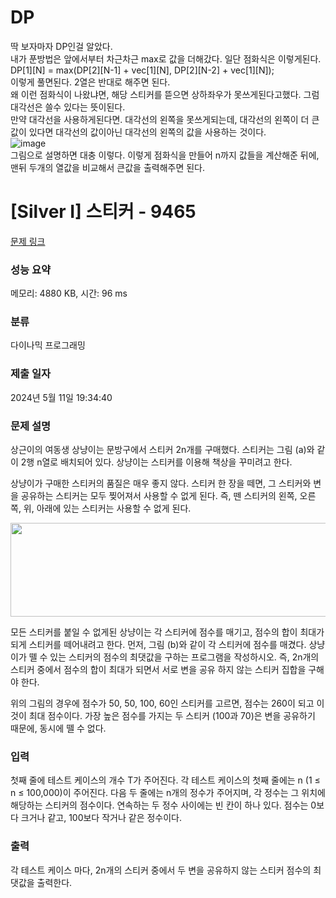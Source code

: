 # DP
딱 보자마자 DP인걸 알았다. </br>
내가 푼방법은 앞에서부터 차근차근 max로 값을 더해갔다. 일단 점화식은 이렇게된다.</br>
DP[1][N] = max(DP[2][N-1] + vec[1][N], DP[2][N-2] + vec[1][N]); </br>
이렇게 풀면된다. 2열은 반대로 해주면 된다. </br>
왜 이런 점화식이 나왔냐면, 해당 스티커를 뜯으면 상하좌우가 못쓰게된다고했다. 그럼 대각선은 쓸수 있다는 뜻이된다. </br>
만약 대각선을 사용하게된다면. 대각선의 왼쪽을 못쓰게되는데, 대각선의 왼쪽이 더 큰값이 있다면 대각선의 값이아닌 대각선의 왼쪽의 값을 사용하는 것이다. </br>
![image](https://github.com/SongJiUk/Algorithm/assets/67099323/e249be98-5776-4460-a5e7-b4667e34909d) </br>
그림으로 설명하면 대충 이렇다. 이렇게 점화식을 만들어 n까지 값들을 계산해준 뒤에, 맨뒤 두개의 열값을 비교해서 큰값을 출력해주면 된다. </br>



# [Silver I] 스티커 - 9465 

[문제 링크](https://www.acmicpc.net/problem/9465) 

### 성능 요약

메모리: 4880 KB, 시간: 96 ms

### 분류

다이나믹 프로그래밍

### 제출 일자

2024년 5월 11일 19:34:40

### 문제 설명

<p>상근이의 여동생 상냥이는 문방구에서 스티커 2n개를 구매했다. 스티커는 그림 (a)와 같이 2행 n열로 배치되어 있다. 상냥이는 스티커를 이용해 책상을 꾸미려고 한다.</p>

<p>상냥이가 구매한 스티커의 품질은 매우 좋지 않다. 스티커 한 장을 떼면, 그 스티커와 변을 공유하는 스티커는 모두 찢어져서 사용할 수 없게 된다. 즉, 뗀 스티커의 왼쪽, 오른쪽, 위, 아래에 있는 스티커는 사용할 수 없게 된다.</p>

<p><img alt="" src="https://www.acmicpc.net/upload/images/sticker.png" style="height:150px; width:575px"></p>

<p>모든 스티커를 붙일 수 없게된 상냥이는 각 스티커에 점수를 매기고, 점수의 합이 최대가 되게 스티커를 떼어내려고 한다. 먼저, 그림 (b)와 같이 각 스티커에 점수를 매겼다. 상냥이가 뗄 수 있는 스티커의 점수의 최댓값을 구하는 프로그램을 작성하시오. 즉, 2n개의 스티커 중에서 점수의 합이 최대가 되면서 서로 변을 공유 하지 않는 스티커 집합을 구해야 한다.</p>

<p>위의 그림의 경우에 점수가 50, 50, 100, 60인 스티커를 고르면, 점수는 260이 되고 이 것이 최대 점수이다. 가장 높은 점수를 가지는 두 스티커 (100과 70)은 변을 공유하기 때문에, 동시에 뗄 수 없다.</p>

### 입력 

 <p>첫째 줄에 테스트 케이스의 개수 T가 주어진다. 각 테스트 케이스의 첫째 줄에는 n (1 ≤ n ≤ 100,000)이 주어진다. 다음 두 줄에는 n개의 정수가 주어지며, 각 정수는 그 위치에 해당하는 스티커의 점수이다. 연속하는 두 정수 사이에는 빈 칸이 하나 있다. 점수는 0보다 크거나 같고, 100보다 작거나 같은 정수이다. </p>

### 출력 

 <p>각 테스트 케이스 마다, 2n개의 스티커 중에서 두 변을 공유하지 않는 스티커 점수의 최댓값을 출력한다.</p>

